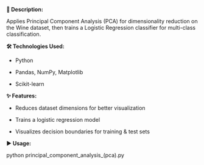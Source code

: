 **📖 Description:**

Applies Principal Component Analysis (PCA) for dimensionality reduction on the Wine dataset, then trains a Logistic Regression classifier for multi-class classification.

**🛠 Technologies Used:**

- Python

- Pandas, NumPy, Matplotlib

- Scikit-learn

**✨ Features:**

- Reduces dataset dimensions for better visualization

- Trains a logistic regression model

- Visualizes decision boundaries for training & test sets

**▶ Usage:**

python principal_component_analysis_(pca).py
